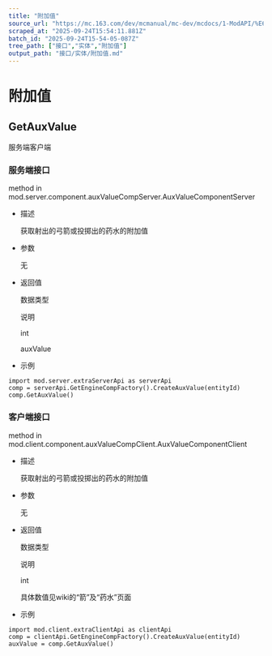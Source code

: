 ```yaml
---
title: "附加值"
source_url: "https://mc.163.com/dev/mcmanual/mc-dev/mcdocs/1-ModAPI/%E6%8E%A5%E5%8F%A3/%E5%AE%9E%E4%BD%93/%E9%99%84%E5%8A%A0%E5%80%BC.html"
scraped_at: "2025-09-24T15:54:11.881Z"
batch_id: "2025-09-24T15-54-05-087Z"
tree_path: ["接口","实体","附加值"]
output_path: "接口/实体/附加值.md"
---
```


#  附加值

##  GetAuxValue

服务端客户端

###  服务端接口

method in mod.server.component.auxValueCompServer.AuxValueComponentServer

*   描述
    
    获取射出的弓箭或投掷出的药水的附加值
    
*   参数
    
    无
    
*   返回值
    
    数据类型
    
    说明
    
    int
    
    auxValue
    
*   示例
    

```
import mod.server.extraServerApi as serverApi
comp = serverApi.GetEngineCompFactory().CreateAuxValue(entityId)
comp.GetAuxValue()

```

###  客户端接口

method in mod.client.component.auxValueCompClient.AuxValueComponentClient

*   描述
    
    获取射出的弓箭或投掷出的药水的附加值
    
*   参数
    
    无
    
*   返回值
    
    数据类型
    
    说明
    
    int
    
    具体数值见wiki的“箭”及“药水”页面
    
*   示例
    

```
import mod.client.extraClientApi as clientApi
comp = clientApi.GetEngineCompFactory().CreateAuxValue(entityId)
auxValue = comp.GetAuxValue()

```